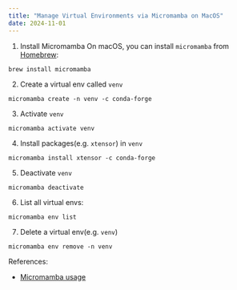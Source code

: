 ```yaml
---
title: "Manage Virtual Environments via Micromamba on MacOS"
date: 2024-11-01
---
```


1. Install Micromamba On macOS, you can install `micromamba` from [Homebrew](https://brew.sh/):
  ```
  brew install micromamba
  ```
2. Create a virtual env called `venv`
  ```
  micromamba create -n venv -c conda-forge
  ```
3. Activate `venv`
  ```
  micromamba activate venv
  ```
4. Install packages(e.g. `xtensor`) in `venv`
  ```
  micromamba install xtensor -c conda-forge
  ```
5. Deactivate `venv`
  ```
  micromamba deactivate
  ```
6. List all virtual envs:
  ```
  micromamba env list
  ```
7. Delete a virtual env(e.g. `venv`)
  ```
  micromamba env remove -n venv
  ```

References:
- [Micromamba usage](https://mamba.readthedocs.io/en/latest/user_guide/micromamba.html#)
